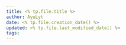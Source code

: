 ```yaml
---
title: <% tp.file.title %>
author: AyuLyt
date: <% tp.file.creation_date() %>
updated: <% tp.file.last_modified_date() %>
tags:
---
```

